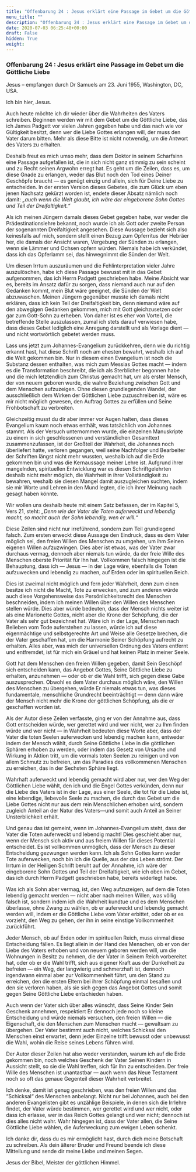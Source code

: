 ```yaml
---
title: "Offenbarung 24 : Jesus erklärt eine Passage im Gebet um die Göttliche Liebe"
menu_title: ""
description: "Offenbarung 24 : Jesus erklärt eine Passage im Gebet um die Göttliche Liebe"
date: 2020-07-03 06:25:48+00:00
draft: False
hidden: True
weight:
---
```

### Offenbarung 24 : Jesus erklärt eine Passage im Gebet um die Göttliche Liebe  

Jesus – empfangen durch Dr Samuels am 23. Juni 1955, Washington, DC, USA.

Ich bin hier, Jesus.

Auch heute möchte ich dir wieder über die Wahrheiten des Vaters schreiben. Beginnen werden wir mit dem Gebet um die Göttliche Liebe, das ich James Padgett vor vielen Jahren gegeben habe und das nach wie vor Gültigkeit besitzt, denn wer die Liebe Gottes erlangen will, der muss den Vater darum bitten. Mehr als diese Bitte ist nicht notwendig, um die Antwort des Vaters zu erhalten.  

Deshalb freut es mich umso mehr, dass dem Doktor in seinem Scharfsinn eine Passage aufgefallen ist, die in sich nicht ganz stimmig zu sein scheint und zu Recht seinen Argwohn erregt hat. Es geht um die Zeilen, dass es, um diese Gnade zu erlangen, weder das Blut noch den Tod eines Deiner Geschöpfe braucht — es genügt einzig und allein, sich für Deine Liebe zu entscheiden. In der ersten Version dieses Gebetes, die zum Glück um eben jenen Nachsatz gekürzt worden ist, endete dieser Absatz nämlich noch damit: *„auch wenn die Welt glaubt, ich wäre der eingeborene Sohn Gottes und Teil der Dreifaltigkeit.“*

Als ich meinen Jüngern damals dieses Gebet gegeben habe, war weder die Prädestinationslehre bekannt, noch wurde ich als Gott oder zweite Person der sogenannten Dreifaltigkeit angesehen. Diese Aussage bezieht sich also keinesfalls auf mich, sondern stellt einen Bezug zum Opferritus der Hebräer her, die damals der Ansicht waren, Vergebung der Sünden zu erlangen, wenn sie Lämmer und Ochsen opfern würden. Niemals habe ich verkündet, dass ich das Opferlamm sei, das hinwegnimmt die Sünden der Welt.

Um diesen Irrtum auszuräumen und die Fehlinterpretation vieler Jahre auszulöschen, habe ich diese Passage bewusst mit in das Gebet aufgenommen, das ich Herrn Padgett geschrieben habe. Meine Absicht war es, bereits im Ansatz dafür zu sorgen, dass niemand auch nur auf den Gedanken kommt, mein Blut wäre geeignet, die Sünden der Welt abzuwaschen. Meinen Jüngern gegenüber musste ich damals nicht erklären, dass ich kein Teil der Dreifaltigkeit bin, denn niemand wäre auf den abwegigen Gedanken gekommen, mich mit Gott gleichzusetzen oder gar zum Gott-Sohn zu erheben. Von daher ist es eher von Vorteil, die betreffende Stelle auszulassen, zumal ich stets darauf verwiesen habe, dass dieses Gebet lediglich eine Anregung darstellt und als Vorlage dient — und nicht wortwörtlich gebetet werden muss.

Lass uns jetzt zum Johannes-Evangelium zurückkehren, denn wie du richtig erkannt hast, hat diese Schrift noch am ehesten bewahrt, weshalb ich auf die Welt gekommen bin. Nur in diesem einen Evangelium ist noch die Substanz dessen enthalten, was mich zum Messias Gottes macht — indem es die Transformation beschreibt, die ich als Sterblicher begonnen habe und die mich letztendlich zum Christus gemacht hat, um als erster Mensch, der von neuem geboren wurde, die wahre Beziehung zwischen Gott und dem Menschen aufzuzeigen. Ohne diesen grundlegenden Wandel, der ausschließlich dem Wirken der Göttlichen Liebe zuzuschreiben ist, wäre es mir nicht möglich gewesen, den Auftrag Gottes zu erfüllen und Seine Frohbotschaft zu verbreiten.

Gleichzeitig musst du dir aber immer vor Augen halten, dass dieses Evangelium kaum noch etwas enthält, was tatsächlich von Johannes stammt. Als der Versuch unternommen wurde, die einzelnen Manuskripte zu einem in sich geschlossenen und verständlichen Gesamttext zusammenzufassen, ist der Großteil der Wahrheit, die Johannes noch überliefert hatte, verloren gegangen, weil seine Nachfolger und Bearbeiter der Schriften längst nicht mehr wussten, weshalb ich auf die Erde gekommen bin und was die Kernaussage meiner Lehre ist. Aufgrund ihrer mangelnden, spirituellen Entwicklung war es diesen Schriftgelehrten deshalb nicht mehr möglich, die Wahrheit in ihrer Vollständigkeit zu bewahren, weshalb sie diesen Mangel damit auszugleichen suchten, indem sie mir Worte und Lehren in den Mund legten, die ich ihrer Meinung nach gesagt haben könnte.

Wir wollen uns deshalb heute mit einem Satz befassen, der im Kapitel 5, Vers 21, steht: *„Denn wie der Vater die Toten auferweckt und lebendig macht, so macht auch der Sohn lebendig, wen er will.“*

Diese Zeilen sind nicht nur irreführend, sondern zum Teil grundlegend falsch. Zum ersten erweckt diese Aussage den Eindruck, dass es dem Vater möglich sei, den freien Willen des Menschen zu umgehen, um ihm Seinen eigenen Willen aufzuzwingen. Dies aber ist etwas, was der Vater zwar durchaus vermag, dennoch aber niemals tun würde, da der freie Wille des Menschen oberste Priorität für Ihn hat. Vollkommen falsch hingegen ist die Behauptung, dass ich — Jesus — in der Lage wäre, ebenfalls die Toten aufzuwecken und lebendig zu machen, auf Erden oder im spirituellen Reich.  

Dies ist zweimal nicht möglich und fern jeder Wahrheit, denn zum einen besitze ich nicht die Macht, Tote zu erwecken, und zum anderen würde auch diese Vorgehensweise das Persönlichkeitsrecht des Menschen beschneiden, indem ich meinen Willen über den Willen des Menschen stellen würde. Dies aber würde bedeuten, dass der Mensch nichts weiter ist als eine Marionette Gottes, nicht aber die Krone der Schöpfung, die der Vater als sehr gut bezeichnet hat. Wäre ich in der Lage, Menschen nach Belieben vom Tode auferstehen zu lassen, würde ich auf diese eigenmächtige und selbstgerechte Art und Weise alle Gesetze brechen, die der Vater geschaffen hat, um die Harmonie Seiner Schöpfung aufrecht zu erhalten. Alles aber, was mich der universellen Ordnung des Vaters entfernt und entfremdet, ist für mich ein Gräuel und hat keinen Platz in meiner Seele.  

Gott hat dem Menschen den freien Willen gegeben, damit Sein Geschöpf sich entscheiden kann, das Angebot Gottes, Seine Göttliche Liebe zu erhalten, anzunehmen — oder ob er die Wahl trifft, sich gegen diese Gabe auszusprechen. Obwohl es dem Vater durchaus möglich wäre, den Willen des Menschen zu übergehen, würde Er niemals etwas tun, was dieses fundamentale, menschliche Grundrecht beeinträchtigt — denn dann wäre der Mensch nicht mehr die Krone der göttlichen Schöpfung, als die er geschaffen worden ist.

Als der Autor diese Zeilen verfasste, ging er von der Annahme aus, dass Gott entscheiden würde, wer gerettet wird und wer nicht, wer zu Ihm finden würde und wer nicht — in Wahrheit bedeuten diese Worte aber, dass der Vater die toten Seelen auferwecken und lebendig machen kann, entweder indem der Mensch wählt, durch Seine Göttliche Liebe in die göttlichen Sphären erhoben zu werden, oder indem das Gesetz von Ursache und Wirkung in Aktion tritt, um die vormals toten Seelen zu reinigen und von allem Schmutz zu befreien, um das Paradies des vollkommenen Menschen zu erreichen, das in der Sechsten Sphäre liegt.

Wahrhaft auferweckt und lebendig gemacht wird aber nur, wer den Weg der Göttlichen Liebe wählt, den ich und die Engel Gottes verkünden, denn nur die Liebe des Vaters ist in der Lage, aus einer Seele, die tot für die Liebe ist, eine lebendige, liebevolle Seele zu machen, die durch das Gebet um die Liebe Gottes nicht nur aus dem rein Menschlichen erhoben wird, sondern zugleich Anteil an der Natur des Vaters—und somit auch Anteil an Seiner Unsterblichkeit erhält.  

Und genau das ist gemeint, wenn im Johannes-Evangelium steht, dass der Vater die Toten auferweckt und lebendig macht! Dies geschieht aber nur, wenn der Mensch sich aktiv und aus freiem Willen für dieses Potential entscheidet. Es ist vollkommen unmöglich, dass der Mensch zu dieser Entscheidung gezwungen werden kann. Ich als Sohn Gottes kann weder Tote auferwecken, noch bin ich die Quelle, aus der das Leben strömt. Der Irrtum in der Heiligen Schrift beruht auf der Annahme, ich wäre der eingeborene Sohn Gottes und Teil der Dreifaltigkeit, wie ich oben im Gebet, das ich durch Herrn Padgett geschrieben habe, bereits widerlegt habe.  

Was ich als Sohn aber vermag, ist, den Weg aufzuzeigen, auf dem die Toten lebendig gemacht werden — nicht aber nach meinen Willen, was völlig falsch ist, sondern indem ich die Wahrheit kundtue und es dem Menschen überlasse, ohne Zwang zu wählen, ob er auferweckt und lebendig gemacht werden will, indem er die Göttliche Liebe vom Vater erbittet, oder ob er es vorzieht, den Weg zu gehen, der ihn in seine einstige Vollkommenheit zurückführt.  

Jeder Mensch, ob auf Erden oder im spirituellen Reich, muss einmal diese Entscheidung fällen. Es liegt allein in der Hand des Menschen, ob er von der Liebe des Vaters erhoben und von neuem geboren werden will, um die Wohnungen in Besitz zu nehmen, die der Vater in Seinem Reich vorbereitet hat, oder ob er die Wahl trifft, sich aus eigener Kraft aus der Dunkelheit zu befreien — ein Weg, der langwierig und schmerzhaft ist, dennoch irgendwann einmal aber zur Vollkommenheit führt, um den Stand zu erreichen, den die ersten Eltern bei ihrer Schöpfung einmal besaßen und den sie verloren haben, als sie sich gegen das Angebot Gottes und somit gegen Seine Göttliche Liebe entschieden haben.

Auch wenn der Vater sich über alles wünscht, dass Seine Kinder Sein Geschenk annehmen,  respektiert Er dennoch jede noch so kleine Entscheidung und würde niemals versuchen, den freien Willen — die Eigenschaft, die den Menschen zum Menschen macht — gewaltsam zu übergehen. Der Vater bestimmt auch nicht, welches Schicksal den Menschen einst erwartet, denn jeder Einzelne trifft bewusst oder unbewusst die Wahl, wohin die Reise seines Lebens führen wird.  

Der Autor dieser Zeilen hat also weder verstanden, warum ich auf die Erde gekommen bin, noch welches Geschenk der Vater Seinen Kindern in Aussicht stellt, so sie die Wahl treffen, sich für Ihn zu entscheiden. Der freie Wille des Menschen ist unantastbar — auch wenn das Neue Testament noch so oft das genaue Gegenteil dieser Wahrheit verbreitet.

Ich denke, damit ist genug geschrieben, was den freien Willen und das “Schicksal“ des Menschen anbelangt. Nicht nur bei Johannes, auch bei den anderen Evangelisten gibt es unzählige Beispiele, in denen sich die Irrlehre findet, der Vater würde bestimmen, wer gerettet wird und wer nicht, oder dass ich erlasse, wer in das Reich Gottes gelangt und wer nicht; dennoch ist dies alles nicht wahr. Wahr hingegen ist, dass der Vater allen, die Seine Göttliche Liebe wählen, die Auferweckung zum ewigen Leben schenkt.

Ich danke dir, dass du es mir ermöglicht hast, durch dich meine Botschaft zu schreiben. Als dein älterer Bruder und Freund beende ich diese Mitteilung und sende dir meine Liebe und meinen Segen.

Jesus der Bibel, Meister der göttlichen Himmel.

